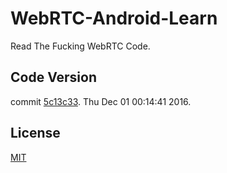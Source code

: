 # WebRTC-Android-Learn

Read The Fucking WebRTC Code. 

## Code Version

commit [5c13c33](https://chromium.googlesource.com/external/webrtc/+/5c13c33f3073bba420c1dbd5548559d8ec59c406). Thu Dec 01 00:14:41 2016.

## License

[MIT](http://renyuzhuo.cn/MIT)

